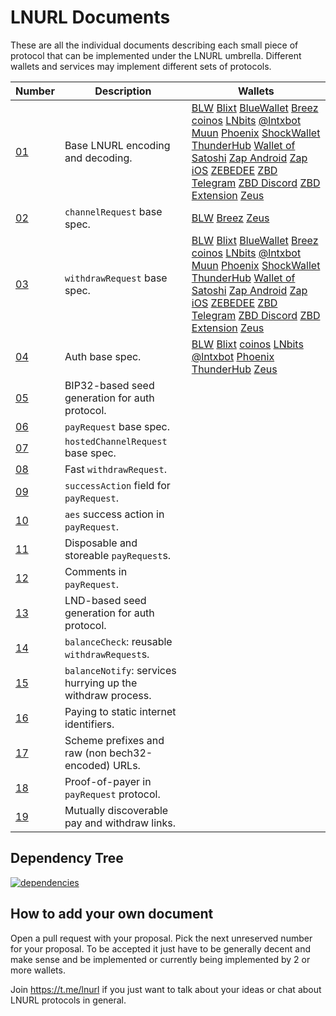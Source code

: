 LNURL Documents
===============

These are all the individual documents describing each small piece of protocol that can be implemented under the LNURL umbrella. Different wallets and services may implement different sets of protocols.

| Number      | Description                                                 | Wallets    |
|-------------|-------------------------------------------------------------|-----|
| [01](01.md) | Base LNURL encoding and decoding.                           | [BLW][blw] [Blixt][blixt] [BlueWallet][bluewallet] [Breez][breez] [coinos][coinos] [LNbits][lnbits] [@lntxbot][lntxbot] [Muun][muun] [Phoenix][phoenix] [ShockWallet][shockwallet] [ThunderHub][thunderhub] [Wallet of Satoshi][wos] [Zap Android][zap] [Zap iOS][zap] [ZEBEDEE][zbd] [ZBD Telegram][zbd] [ZBD Discord][zbd] [ZBD Extension][zbd] [Zeus][zeus] |
| [02](02.md) | `channelRequest` base spec.                                 | [BLW][blw] [Breez][breez] [Zeus][zeus] |
| [03](03.md) | `withdrawRequest` base spec.                                | [BLW][blw] [Blixt][blixt] [BlueWallet][bluewallet] [Breez][breez] [coinos][coinos] [LNbits][lnbits] [@lntxbot][lntxbot] [Muun][muun] [Phoenix][phoenix] [ShockWallet][shockwallet] [ThunderHub][thunderhub] [Wallet of Satoshi][wos] [Zap Android][zap] [Zap iOS][zap] [ZEBEDEE][zbd] [ZBD Telegram][zbd] [ZBD Discord][zbd] [ZBD Extension][zbd] [Zeus][zeus] |
| [04](04.md) | Auth base spec.                                             | [BLW][blw] [Blixt][blixt] [coinos][coinos] [LNbits][lnbits] [@lntxbot][lntxbot] [Phoenix][phoenix] [ThunderHub][thunderhub] [Zeus][zeus] |
| [05](05.md) | BIP32-based seed generation for auth protocol.              |     |
| [06](06.md) | `payRequest` base spec.                                     |     |
| [07](07.md) | `hostedChannelRequest` base spec.                           |     |
| [08](08.md) | Fast `withdrawRequest`.                                     |     |
| [09](09.md) | `successAction` field for `payRequest`.                     |     |
| [10](10.md) | `aes` success action in `payRequest`.                       |     |
| [11](11.md) | Disposable and storeable `payRequest`s.                     |     |
| [12](12.md) | Comments in `payRequest`.                                   |     |
| [13](13.md) | LND-based seed generation for auth protocol.                |     |
| [14](14.md) | `balanceCheck`: reusable `withdrawRequest`s.                |     |
| [15](15.md) | `balanceNotify`: services hurrying up the withdraw process. |     |
| [16](16.md) | Paying to static internet identifiers.                      |     |
| [17](17.md) | Scheme prefixes and raw (non bech32-encoded) URLs.          |     |
| [18](18.md) | Proof-of-payer in `payRequest` protocol.                    |     |
| [19](19.md) | Mutually discoverable pay and withdraw links.               |     |

[blw]: https://google.com
[blixt]: https://google.com
[breez]: https://google.com
[bluewallet]: https://google.com
[phoenix]: https://google.com
[zbd]: https://google.com
[coinos]: https://google.com
[lntxbot]: https://google.com
[thunderhub]: https://google.com
[zeus]: https://google.com
[shockwallet]: https://google.com
[wos]: https://google.com
[zap]: https://google.com
[lnbits]: https://google.com
[muun]: https://google.com

Dependency Tree
---------------

[![dependencies](dependencies.png)](dependencies.dot)

How to add your own document
----------------------------

Open a pull request with your proposal. Pick the next unreserved number for your proposal. To be accepted it just have to be generally decent and make sense and be implemented or currently being implemented by 2 or more wallets.

Join https://t.me/lnurl if you just want to talk about your ideas or chat about LNURL protocols in general.
